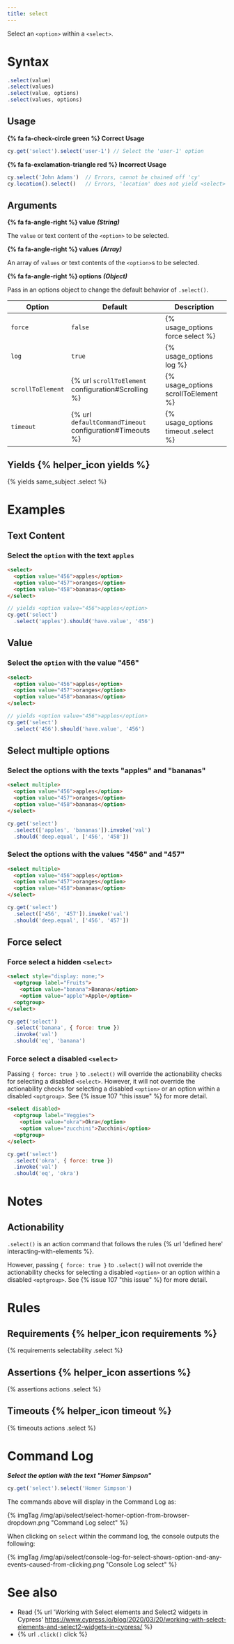 ```yaml
---
title: select
---
```


Select an `<option>` within a `<select>`.

# Syntax

```javascript
.select(value)
.select(values)
.select(value, options)
.select(values, options)
```

## Usage

**{% fa fa-check-circle green %} Correct Usage**

```javascript
cy.get('select').select('user-1') // Select the 'user-1' option
```

**{% fa fa-exclamation-triangle red %} Incorrect Usage**

```javascript
cy.select('John Adams')  // Errors, cannot be chained off 'cy'
cy.location().select()   // Errors, 'location' does not yield <select> element
```

## Arguments

**{% fa fa-angle-right %} value**  ***(String)***

The `value` or text content of the `<option>` to be selected.

**{% fa fa-angle-right %} values**  ***(Array)***

An array of `values` or text contents of the `<option>`s to be selected.

**{% fa fa-angle-right %} options**  ***(Object)***

Pass in an options object to change the default behavior of `.select()`.

Option | Default | Description
--- | --- | ---
`force` | `false` | {% usage_options force select %}
`log` | `true` | {% usage_options log %}
`scrollToElement` | {% url `scrollToElement` configuration#Scrolling %} | {% usage_options scrollToElement %}
`timeout` | {% url `defaultCommandTimeout` configuration#Timeouts %} | {% usage_options timeout .select %}

## Yields {% helper_icon yields %}

{% yields same_subject .select %}

# Examples

## Text Content

### Select the `option` with the text `apples`

```html
<select>
  <option value="456">apples</option>
  <option value="457">oranges</option>
  <option value="458">bananas</option>
</select>
```

```javascript
// yields <option value="456">apples</option>
cy.get('select')
  .select('apples').should('have.value', '456')
```

## Value

### Select the `option` with the value "456"

```html
<select>
  <option value="456">apples</option>
  <option value="457">oranges</option>
  <option value="458">bananas</option>
</select>
```

```javascript
// yields <option value="456">apples</option>
cy.get('select')
  .select('456').should('have.value', '456')
```

## Select multiple options

### Select the options with the texts "apples" and "bananas"

```html
<select multiple>
  <option value="456">apples</option>
  <option value="457">oranges</option>
  <option value="458">bananas</option>
</select>
```

```javascript
cy.get('select')
  .select(['apples', 'bananas']).invoke('val')
  .should('deep.equal', ['456', '458'])
```

### Select the options with the values "456" and "457"

```html
<select multiple>
  <option value="456">apples</option>
  <option value="457">oranges</option>
  <option value="458">bananas</option>
</select>
```

```javascript
cy.get('select')
  .select(['456', '457']).invoke('val')
  .should('deep.equal', ['456', '457'])
```

## Force select

### Force select a hidden `<select>`

```html
<select style="display: none;">
  <optgroup label="Fruits">
    <option value="banana">Banana</option>
    <option value="apple">Apple</option>
  <optgroup>
</select>
```

```javascript
cy.get('select')
  .select('banana', { force: true })
  .invoke('val')
  .should('eq', 'banana')
```

### Force select a disabled `<select>`

Passing `{ force: true }` to `.select()` will override the actionability checks for selecting a disabled `<select>`. However, it will not override  the actionability checks for selecting a disabled `<option>` or an option within a disabled `<optgroup>`. See {% issue 107 "this issue" %} for more detail.

```html
<select disabled>
  <optgroup label="Veggies">
    <option value="okra">Okra</option>
    <option value="zucchini">Zucchini</option>
  <optgroup>
</select>
```

```javascript
cy.get('select')
  .select('okra', { force: true })
  .invoke('val')
  .should('eq', 'okra')
```

# Notes

## Actionability

`.select()` is an action command that follows the rules {% url 'defined here' interacting-with-elements %}.

However, passing `{ force: true }` to `.select()` will not override the actionability checks for selecting a disabled `<option>` or an option within a disabled `<optgroup>`. See {% issue 107 "this issue" %} for more detail.

# Rules

## Requirements {% helper_icon requirements %}

{% requirements selectability .select %}

## Assertions {% helper_icon assertions %}

{% assertions actions .select %}

## Timeouts {% helper_icon timeout %}

{% timeouts actions .select %}

# Command Log

***Select the option with the text "Homer Simpson"***

```javascript
cy.get('select').select('Homer Simpson')
```

The commands above will display in the Command Log as:

{% imgTag /img/api/select/select-homer-option-from-browser-dropdown.png "Command Log select" %}

When clicking on `select` within the command log, the console outputs the following:

{% imgTag /img/api/select/console-log-for-select-shows-option-and-any-events-caused-from-clicking.png "Console Log select" %}

# See also

- Read {% url 'Working with Select elements and Select2 widgets in Cypress' https://www.cypress.io/blog/2020/03/20/working-with-select-elements-and-select2-widgets-in-cypress/ %}
- {% url `.click()` click %}
